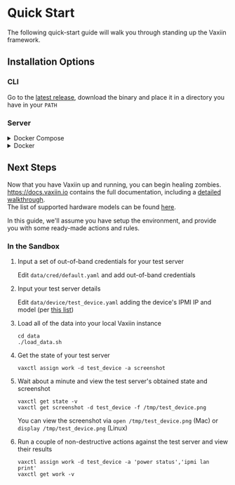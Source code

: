 # Quick Start

The following quick-start guide will walk you through standing up the Vaxiin framework.

## Installation Options

### CLI

Go to the [latest release](https://github.com/rebootoio/vaxctl/releases/latest), download the binary and place it in a directory you have in your `PATH`

### Server
<details>
<summary>Docker Compose</summary>

   ```
   docker-compose up -d
   ```
   
</details>

<details>
<summary>Docker</summary>

   ```
   docker run -d -v $(pwd):/db -p 5000:5000 --rm rebooto/vaxiin-server
   docker run -d --net host --rm rebooto/vaxiin-handler
   ```
</details>


## Next Steps

Now that you have Vaxiin up and running, you can begin healing zombies.\
https://docs.vaxiin.io contains the full documentation, including a [detailed walkthrough](https://docs.vaxiin.io/getting-started/walkthrough).\
The list of supported hardware models can be found [here](https://docs.vaxiin.io/faq#what-models-do-you-support).

In this guide, we'll assume you have setup the environment, and provide you with some ready-made actions and rules.

### In the Sandbox

1. Input a set of out-of-band credentials for your test server

   Edit `data/cred/default.yaml` and add out-of-band credentials

2. Input your test server details

   Edit `data/device/test_device.yaml` adding the device's IPMI IP and model (per [this list](https://docs.vaxiin.io/faq#what-models-do-you-support))

3. Load all of the data into your local Vaxiin instance

   ```
   cd data
   ./load_data.sh
   ```

4. Get the state of your test server

   ```
   vaxctl assign work -d test_device -a screenshot
   ```

5. Wait about a minute and view the test server's obtained state and screenshot

   ```
   vaxctl get state -v
   vaxctl get screenshot -d test_device -f /tmp/test_device.png
   ```
   You can view the screenshot via `open /tmp/test_device.png` (Mac) or `display /tmp/test_device.png` (Linux)

6. Run a couple of non-destructive actions against the test server and view their results

   ```
   vaxctl assign work -d test_device -a 'power status','ipmi lan print'
   vaxctl get work -v
   ```
